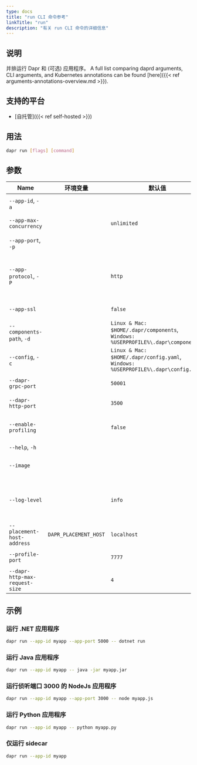 ```yaml
---
type: docs
title: "run CLI 命令参考"
linkTitle: "run"
description: "有关 run CLI 命令的详细信息"
---
```


## 说明

并排运行 Dapr 和 (可选) 应用程序。 A full list comparing daprd arguments, CLI arguments, and Kubernetes annotations can be found [here]({{< ref arguments-annotations-overview.md >}}).

## 支持的平台

- [自托管]({{< ref self-hosted >}})

## 用法

```bash
dapr run [flags] [command]
```

## 参数

| Name                           | 环境变量                  | 默认值                                                                                      | 说明                                                                       |
| ------------------------------ | --------------------- | ---------------------------------------------------------------------------------------- | ------------------------------------------------------------------------ |
| `--app-id`, `-a`               |                       |                                                                                          | 用于服务发现的应用程序 Id                                                           |
| `--app-max-concurrency`        |                       | `unlimited`                                                                              | 应用程序的并发级别，默认为无限制                                                         |
| `--app-port`, `-p`             |                       |                                                                                          | 应用程序正在侦听的端口                                                              |
| `--app-protocol`, `-P`         |                       | `http`                                                                                   | 协议（gRPC 或 HTTP） Dapr 用于与应用程序通信。 有效值为: `http` 或 `grpc`                    |
| `--app-ssl`                    |                       | `false`                                                                                  | 当 Dapr 调用应用程序时启用 https                                                   |
| `--components-path`, `-d`      |                       | `Linux & Mac: $HOME/.dapr/components`, `Windows: %USERPROFILE%\.dapr\components`   | Components 目录的路径                                                         |
| `--config`, `-c`               |                       | `Linux & Mac: $HOME/.dapr/config.yaml`, `Windows: %USERPROFILE%\.dapr\config.yaml` | Dapr 配置文件                                                                |
| `--dapr-grpc-port`             |                       | `50001`                                                                                  | Dapr 要监听的 gRPC 端口                                                        |
| `--dapr-http-port`             |                       | `3500`                                                                                   | Dapr 要监听的 HTTP 端口                                                        |
| `--enable-profiling`           |                       | `false`                                                                                  | 通过 HTTP 端点启用 `pproft` 性能检测                                               |
| `--help`, `-h`                 |                       |                                                                                          | 显示此帮助消息                                                                  |
| `--image`                      |                       |                                                                                          | 要在中生成代码的 image。 输入为： `repository/image`                                  |
| `--log-level`                  |                       | `info`                                                                                   | 日志详细程度。 有效值因为其中之一: `debug`, `info`, `warn`, `error`, `fatal`, or `panic` |
| `--placement-host-address`     | `DAPR_PLACEMENT_HOST` | `localhost`                                                                              | Placement 服务所在的主机                                                        |
| `--profile-port`               |                       | `7777`                                                                                   | 要侦听的性能检测服务的端口                                                            |
| `--dapr-http-max-request-size` |                       | `4`                                                                                      | Max size of request body in MB.                                          |

## 示例

### 运行 .NET 应用程序

```bash
dapr run --app-id myapp --app-port 5000 -- dotnet run
```

### 运行 Java 应用程序

```bash
dapr run --app-id myapp -- java -jar myapp.jar
```

### 运行侦听端口 3000 的 NodeJs 应用程序

```bash
dapr run --app-id myapp --app-port 3000 -- node myapp.js
```

### 运行 Python 应用程序

```bash
dapr run --app-id myapp -- python myapp.py
```

### 仅运行 sidecar

```bash
dapr run --app-id myapp
```
